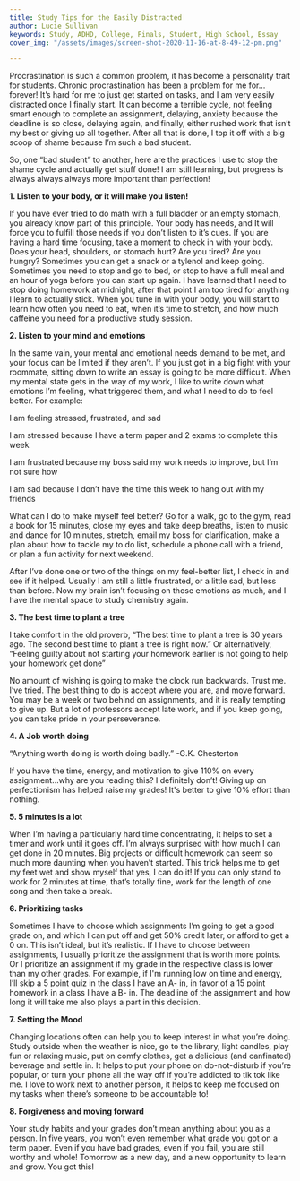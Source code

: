 ```yaml
---
title: Study Tips for the Easily Distracted
author: Lucie Sullivan
keywords: Study, ADHD, College, Finals, Student, High School, Essay
cover_img: "/assets/images/screen-shot-2020-11-16-at-8-49-12-pm.png"

---
```

Procrastination is such a common problem, it has become a personality trait for students. Chronic procrastination has been a problem for me for... forever! It’s hard for me to just get started on tasks, and I am very easily distracted once I finally start. It can become a terrible cycle, not feeling smart enough to complete an assignment, delaying, anxiety because the deadline is so close, delaying again, and finally, either rushed work that isn’t my best or giving up all together. After all that is done, I top it off with a big scoop of shame because I’m such a bad student.

So, one “bad student” to another, here are the practices I use to stop the shame cycle and actually get stuff done! I am still learning, but progress is always always always more important than perfection!

**1. Listen to your body, or it will make you listen!**

If you have ever tried to do math with a full bladder or an empty stomach, you already know part of this principle. Your body has needs, and It will force you to fulfill those needs if you don’t listen to it’s cues. If you are having a hard time focusing, take a moment to check in with your body. Does your head, shoulders, or stomach hurt? Are you tired? Are you hungry? Sometimes you can get a snack or a tylenol and keep going. Sometimes you need to stop and go to bed, or stop to have a full meal and an hour of yoga before you can start up again. I have learned that I need to stop doing homework at midnight, after that point I am too tired for anything I learn to actually stick. When you tune in with your body, you will start to learn how often you need to eat, when it’s time to stretch, and how much caffeine you need for a productive study session.

**2. Listen to your mind and emotions**

In the same vain, your mental and emotional needs demand to be met, and your focus can be limited if they aren’t. If you just got in a big fight with your roommate, sitting down to write an essay is going to be more difficult. When my mental state gets in the way of my work, I like to write down what emotions I’m feeling, what triggered them, and what I need to do to feel better. For example:

I am feeling stressed, frustrated, and sad

I am stressed because I have a term paper and 2 exams to complete this week

I am frustrated because my boss said my work needs to improve, but I’m not sure how

I am sad because I don’t have the time this week to hang out with my friends

What can I do to make myself feel better? Go for a walk, go to the gym, read a book for 15 minutes, close my eyes and take deep breaths, listen to music and dance for 10 minutes, stretch, email my boss for clarification, make a plan about how to tackle my to do list, schedule a phone call with a friend, or plan a fun activity for next weekend.

After I’ve done one or two of the things on my feel-better list, I check in and see if it helped. Usually I am still a little frustrated, or a little sad, but less than before. Now my brain isn’t focusing on those emotions as much, and I have the mental space to study chemistry again.

**3. The best time to plant a tree**

I take comfort in the old proverb, “The best time to plant a tree is 30 years ago. The second best time to plant a tree is right now.” Or alternatively, “Feeling guilty about not starting your homework earlier is not going to help your homework get done”

No amount of wishing is going to make the clock run backwards. Trust me. I’ve tried. The best thing to do is accept where you are, and move forward. You may be a week or two behind on assignments, and it is really tempting to give up. But a lot of professors accept late work, and if you keep going, you can take pride in your perseverance.

**4. A Job worth doing**

“Anything worth doing is worth doing badly.” -G.K. Chesterton

If you have the time, energy, and motivation to give 110% on every assignment...why are you reading this? I definitely don’t! Giving up on perfectionism has helped raise my grades! It's better to give 10% effort than nothing.

**5. 5 minutes is a lot**

When I’m having a particularly hard time concentrating, it helps to set a timer and work until it goes off. I’m always surprised with how much I can get done in 20 minutes. Big projects or difficult homework can seem so much more daunting when you haven’t started. This trick helps me to get my feet wet and show myself that yes, I can do it! If you can only stand to work for 2 minutes at time, that’s totally fine, work for the length of one song and then take a break.

**6. Prioritizing tasks**

Sometimes I have to choose which assignments I’m going to get a good grade on, and which I can put off and get 50% credit later, or afford to get a 0 on. This isn’t ideal, but it’s realistic. If I have to choose between assignments, I usually prioritize the assignment that is worth more points. Or I prioritize an assignment if my grade in the respective class is lower than my other grades. For example, if I'm running low on time and energy, I’ll skip a 5 point quiz in the class I have an A- in, in favor of a 15 point homework in a class I have a B- in. The deadline of the assignment and how long it will take me also plays a part in this decision.

**7. Setting the Mood**

Changing locations often can help you to keep interest in what you’re doing. Study outside when the weather is nice, go to the library, light candles, play fun or relaxing music, put on comfy clothes, get a delicious (and canfinated) beverage and settle in. It helps to put your phone on do-not-disturb if you’re popular, or turn your phone all the way off if you’re addicted to tik tok like me. I love to work next to another person, it helps to keep me focused on my tasks when there’s someone to be accountable to!

**8. Forgiveness and moving forward**

Your study habits and your grades don’t mean anything about you as a person. In five years, you won’t even remember what grade you got on a term paper. Even if you have bad grades, even if you fail, you are still worthy and whole! Tomorrow as a new day, and a new opportunity to learn and grow. You got this!